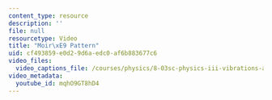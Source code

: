```yaml
---
content_type: resource
description: ''
file: null
resourcetype: Video
title: "Moir\xE9 Pattern"
uid: cf493859-e0d2-9d6a-edc0-af6b883677c6
video_files:
  video_captions_file: /courses/physics/8-03sc-physics-iii-vibrations-and-waves-fall-2016/part-iii-optics/lecture-21/copy2_of_lecture-21-video/mqhO9GT8hD4.vtt
video_metadata:
  youtube_id: mqhO9GT8hD4
---
```

